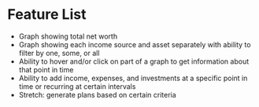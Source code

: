 # Feature List

- Graph showing total net worth
- Graph showing each income source and asset separately with ability to filter by one, some, or all
- Ability to hover and/or click on part of a graph to get information about that point in time
- Ability to add income, expenses, and investments at a specific point in time or recurring at certain intervals
- Stretch: generate plans based on certain criteria

